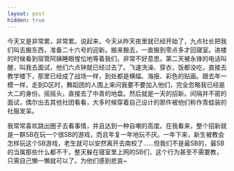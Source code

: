 ```yaml
---
layout: post
hidden: true
---
```

今天又是非常累，非常累。说起来，今天从昨天夜里就已经开始了，九点社长把我们叫去搬东西，准备二十六号的迎新。搬来搬去，一直搬到零点多才回寝室。进楼的时候看到宿管阿姨睡眼惺忪地等着我们，非常不好意思。第二天被永锋的电话叫醒，叫我去面试，他们六点钟就已经过去了。飞速洗澡、穿衣，饭都没吃，直接去教学楼下，那里已经成了战场一样，到处都是横幅、海报、彩色的贴画。跟去年一模一样，走到D区时，舞蹈团的人围上来问我要不要加入他们，完全忽略我已经是大二的身份。摇摇头，直接去了中青的地盘。然后就是一天的招新。间隔并不密的面试，偶尔出去其他社团看看，大多时候穿着自己设计的那件被他们称作青蛙装的社服发呆。
  
我常常喜欢跳出圈子去看事情，并且达到一种自嘲的高度。在我看来，整个招新就是一群SB在玩一个很SB的游戏，而且年复一年地玩不厌。一年下来，新生被教会怎样玩这个SB游戏，老生就可以安然离开去南校了……但我们不是最SB的，最SB的当属那些什么都不干，整天躲在寝室里上网的SB们，这个行为甚至不需要教，只需自己懒一懒就可以了。为他们感到悲哀~